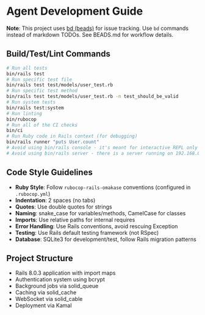 # Agent Development Guide

**Note**: This project uses [bd (beads)](https://github.com/steveyegge/beads)
for issue tracking. Use `bd` commands instead of markdown TODOs.
See BEADS.md for workflow details.

## Build/Test/Lint Commands
```bash
# Run all tests
bin/rails test
# Run specific test file
bin/rails test test/models/user_test.rb
# Run specific test method
bin/rails test test/models/user_test.rb -n test_should_be_valid
# Run system tests
bin/rails test:system
# Run linting
bin/rubocop
# Run all of the CI checks
bin/ci
# Run Ruby code in Rails context (for debugging)
bin/rails runner "puts User.count"
# Avoid using bin/rails console - it's meant for interactive REPL only
# Avoid using bin/rails server - there is a server running on 192.168.0.2:3000 in development
```

## Code Style Guidelines

- **Ruby Style**: Follow `rubocop-rails-omakase` conventions (configured in `.rubocop.yml`)
- **Indentation**: 2 spaces (no tabs)
- **Quotes**: Use double quotes for strings
- **Naming**: snake_case for variables/methods, CamelCase for classes
- **Imports**: Use relative paths for internal requires
- **Error Handling**: Use Rails conventions, avoid rescuing Exception
- **Testing**: Use Rails default testing framework (not RSpec)
- **Database**: SQLite3 for development/test, follow Rails migration patterns

## Project Structure

- Rails 8.0.3 application with import maps
- Authentication system using bcrypt
- Background jobs via solid_queue
- Caching via solid_cache
- WebSocket via solid_cable
- Deployment via Kamal
